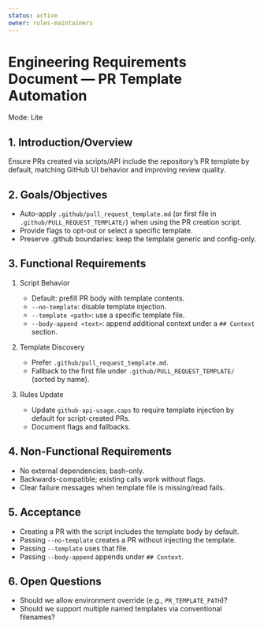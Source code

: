```yaml
---
status: active
owner: rules-maintainers
---
```


# Engineering Requirements Document — PR Template Automation

Mode: Lite

## 1. Introduction/Overview

Ensure PRs created via scripts/API include the repository’s PR template by default, matching GitHub UI behavior and improving review quality.

## 2. Goals/Objectives

- Auto-apply `.github/pull_request_template.md` (or first file in `.github/PULL_REQUEST_TEMPLATE/`) when using the PR creation script.
- Provide flags to opt-out or select a specific template.
- Preserve .github boundaries: keep the template generic and config-only.

## 3. Functional Requirements

1. Script Behavior
   - Default: prefill PR body with template contents.
   - `--no-template`: disable template injection.
   - `--template <path>`: use a specific template file.
   - `--body-append <text>`: append additional context under a `## Context` section.

2. Template Discovery
   - Prefer `.github/pull_request_template.md`.
   - Fallback to the first file under `.github/PULL_REQUEST_TEMPLATE/` (sorted by name).

3. Rules Update
   - Update `github-api-usage.caps` to require template injection by default for script-created PRs.
   - Document flags and fallbacks.

## 4. Non-Functional Requirements

- No external dependencies; bash-only.
- Backwards-compatible; existing calls work without flags.
- Clear failure messages when template file is missing/read fails.

## 5. Acceptance

- Creating a PR with the script includes the template body by default.
- Passing `--no-template` creates a PR without injecting the template.
- Passing `--template` uses that file.
- Passing `--body-append` appends under `## Context`.

## 6. Open Questions

- Should we allow environment override (e.g., `PR_TEMPLATE_PATH`)?
- Should we support multiple named templates via conventional filenames?
